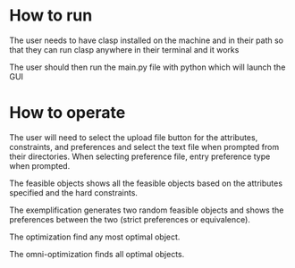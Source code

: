 # How to run
The user needs to have clasp installed on the machine and in their path so that they can
run clasp anywhere in their terminal and it works

The user should then run the main.py file with python which will launch the GUI

# How to operate

The user will need to select the upload file button for the attributes, constraints, 
and preferences and select the text file when prompted from their directories. When
selecting preference file, entry preference type when prompted.

The feasible objects shows all the feasible objects based on the attributes specified
and the hard constraints.

The exemplification generates two random feasible objects and shows the preferences
between the two (strict preferences or equivalence).

The optimization find any most optimal object.

The omni-optimization finds all optimal objects.